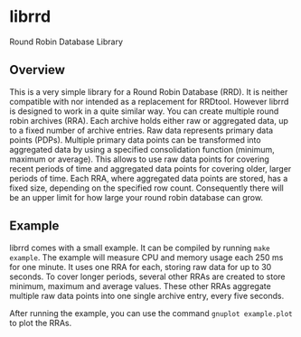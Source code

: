 # librrd
Round Robin Database Library

## Overview
This is a very simple library for a Round Robin Database (RRD).
It is neither compatible with nor intended as a replacement for RRDtool.
However librrd is designed to work in a quite similar way.
You can create multiple round robin archives (RRA).
Each archive holds either raw or aggregated data, up to a fixed number of
archive entries.
Raw data represents primary data points (PDPs).
Multiple primary data points can be transformed into aggregated data by using a
specified consolidation function (minimum, maximum or average).
This allows to use raw data points for covering recent periods of time and
aggregated data points for covering older, larger periods of time.
Each RRA, where aggregated data points are stored, has a fixed size, depending
on the specified row count.
Consequently there will be an upper limit for how large your round robin
database can grow.

## Example
librrd comes with a small example.
It can be compiled by running `make example`.
The example will measure CPU and memory usage each 250 ms for one minute.
It uses one RRA for each, storing raw data for up to 30 seconds.
To cover longer periods, several other RRAs are created to store minimum,
maximum and average values.
These other RRAs aggregate multiple raw data points into one single archive
entry, every five seconds.

After running the example, you can use the command `gnuplot example.plot` to
plot the RRAs.
